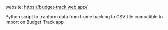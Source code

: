 website: https://budget-track.web.app/

Python script to tranform data from home backing to CSV file compatible to import on Budget Track app
